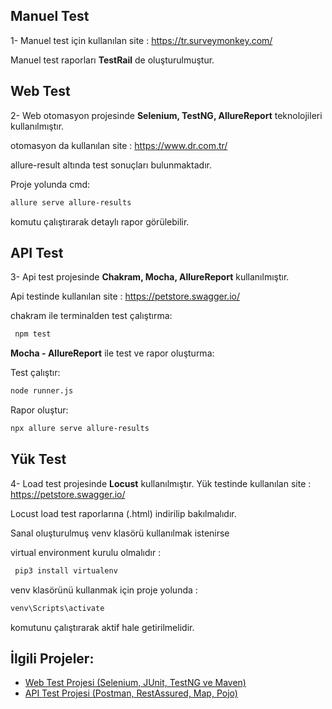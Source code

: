 ## Manuel Test
1- Manuel test için kullanılan site : https://tr.surveymonkey.com/

Manuel test raporları **TestRail** de oluşturulmuştur.

## Web Test
2- Web otomasyon projesinde **Selenium, TestNG, AllureReport** teknolojileri kullanılmıştır.

otomasyon da kullanılan site : https://www.dr.com.tr/

allure-result altında test sonuçları bulunmaktadır.

Proje yolunda cmd:
```sh
allure serve allure-results
```

komutu çalıştırarak detaylı rapor görülebilir.

## API Test
3- Api test projesinde **Chakram, Mocha, AllureReport** kullanılmıştır. 

Api testinde kullanılan site : https://petstore.swagger.io/

chakram ile terminalden test çalıştırma:
```sh 
 npm test
 ```

**Mocha - AllureReport** ile test ve rapor oluşturma:

Test çalıştır: 
```sh 
node runner.js
```

Rapor oluştur: 
```sh
npx allure serve allure-results
```

## Yük Test
4- Load test projesinde **Locust** kullanılmıştır.
Yük testinde kullanılan site : https://petstore.swagger.io/

Locust load test raporlarına (.html) indirilip bakılmalıdır.

Sanal oluşturulmuş venv klasörü kullanılmak istenirse

virtual environment kurulu olmalıdır :
```sh
 pip3 install virtualenv
```

venv klasörünü kullanmak için proje yolunda :
```sh 
venv\Scripts\activate
```

komutunu çalıştırarak aktif hale getirilmelidir.

## İlgili Projeler:

- [Web Test Projesi (Selenium, JUnit, TestNG ve Maven)](https://github.com/havva-nur-ezginci/Java_Test_Projects/tree/master/com.MavenSelenium/src/test/java)
- [API Test Projesi (Postman, RestAssured, Map, Pojo)](https://github.com/havva-nur-ezginci/Java_Test_Projects/tree/master/API_Testing/src/test/java)

